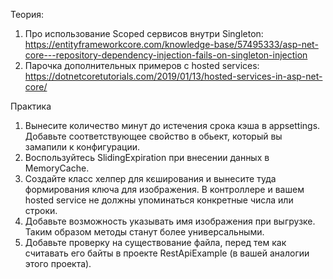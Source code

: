 Теория:
1. Про использование Scoped сервисов внутри Singleton: https://entityframeworkcore.com/knowledge-base/57495333/asp-net-core---repository-dependency-injection-fails-on-singleton-injection
2. Парочка дополнительных примеров с hosted services: https://dotnetcoretutorials.com/2019/01/13/hosted-services-in-asp-net-core/

Практика
1. Вынесите количество минут до истечения срока кэша в appsettings. Добавьте соответствующее свойство в обьект, который вы замапили к конфигурации.
2. Воспользуйтесь SlidingExpiration при внесении данных в MemoryCache.
3. Создайте класс хелпер для кєширования и вынесите туда формирования ключа для изображения. В контроллере и вашем hosted service не должны упоминаться конкретные числа или строки.
4. Добавьте возможность указывать имя изображения при выгрузке. Таким образом методы станут более универсальными.
5. Добавьте проверку на существование файла, перед тем как считавать его байты в проекте RestApiExample (в вашей аналогии этого проекта).